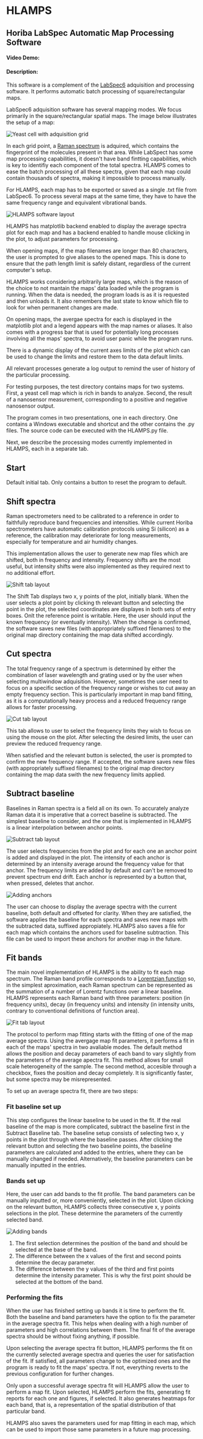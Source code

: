 # HLAMPS
## Horiba LabSpec Automatic Map Processing Software

#### Video Demo:  <URL HERE>
#### Description:

This software is a complement of the [LabSpec6](https://www.horiba.com/aut/products/detail/action/show/Product/labspec-6-spectroscopy-suite-software-1843/ "Horiba LabSpec6 Spectroscopy Suite") adquisition and processing software. It performs automatic batch processing of square/rectangular maps.

LabSpec6 adquisition software has several mapping modes. We focus primarily in the square/rectangular spatial maps. The image below illustrates the setup of a map:

![Yeast cell with adquisition grid](.\Source\images\cellgrid.png)

In each grid point, a [Raman spectrum](https://en.wikipedia.org/wiki/Raman_spectroscopy "Wikipedia article") is adquired, which contains the fingerprint of the molecules present in that area. While LabSpect has some map processing capabilities, it doesn't have band fintting capabilities, which is key to identifiy each component of the total spectra. HLAMPS comes to ease the batch processing of all these spectra, given that each map could contain thousands of spectra, making it impossible to process manually.

For HLAMPS, each map has to be exported or saved as a single .txt file from LabSpec6. To process several maps at the same time, they have to have the same frequency range and equivalent vibrational bands.

![HLAMPS software layout](./Source/images/HLAMPS.png)

HLAMPS has matplotlib backend enabled to display the average spectra plot for each map and has a backend enabled to handle mouse clicking in the plot, to adjust parameters for processing.

When opening maps, if the map filenames are longer than 80 characters, the user is prompted to give aliases to the opened maps. This is done to ensure that the path length limit is safely distant, regardless of the current computer's setup.

HLAMPS works considering arbitrarily large maps, which is the reason of the choice to not mantain the maps' data loaded while the program is running. When the data is needed, the program loads is as it is requested and then unloads it. It also remembers the last state to know which file to look for when permanent changes are made.

On opening maps, the avergae spectra for each is displayed in the matplotlib plot and a legend appears with the map names or aliases. It also comes with a progress bar that is used for potentially long processes involving all the maps' spectra, to avoid user panic while the program runs.

There is a dynamic display of the current axes limits of the plot which can be used to change the limits and restore them to the data default limits.

All relevant processes generate a log output to remind the user of history of the particular processing.

For testing purposes, the test directory contains maps for two systems. First, a yeast cell map which is rich in bands to analyze. Second, the result of a nanosensor measurement, corresponding to a positive and negative nanosensor output.

The program comes in two presentations, one in each directory. One contains a Windows executable and shortcut and the other contains the .py files. The source code can be executed with the HLAMPS.py file.

Next, we describe the processing modes currently implemented in HLAMPS, each in a separate tab.

## **Start**

Default initial tab. Only contains a button to reset the program to default.

## **Shift spectra**

Raman spectrometers need to be calibrated to a reference in order to faithfully reproduce band frequencies and intensities. While current Horiba spectrometers have automatic calibration protocols using Si (silicon) as a reference, the calibration may deteriorate for long measurements, especially for temperature and air humidity changes.

This implementation allows the user to generate new map files which are shifted, both in frequency and intensity. Frequency shifts are the most useful, but intensity shifts were also implemented as they required next to no additional effort.

![Shift tab layout](./Source/images/shift.png)

The Shift Tab displays two x, y points of the plot, initially blank. When the user selects a plot point by clicking th relevant button and selecting the point in the plot, the selected coordinates are displayes in both sets of entry boxes. Onlt the reference point is writable. Here, the user should input the known frequency (or eventually intensity). When the chenge is confirmed, the software saves new files (with appropriately suffixed filenames) to the original map directory containing the map data shifted accordingly.

## **Cut spectra**

The total frequency range of a spectrum is determined by either the combination of laser wavelength and grating used or by the user when selecting multiwindow adquisition. However, sometimes the user need to focus on a specific section of the frequency range or wishes to cut away an empty frequency section. This is particularly important in map band fitting, as it is a computationally heavy process and a reduced frequency range allows for faster processing.

![Cut tab layout](./Source/images/cut.png)

This tab allows to user to select the frequency limits they wish to focus on using the mouse on the plot. After selecting the desired limits, the user can preview the reduced frequency range.

When satisfied and the relevant button is selected, the user is prompted to confirm the new frequency range. If accepted, the software saves new files (with appropriately suffixed filenames) to the original map directory containing the map data swith the new frequency limits applied.

## **Subtract baseline**

Baselines in Raman spectra is a field all on its own. To accurately analyze Raman data it is imperative that a correct baseline is subtracted. The simplest baseline to consider, and the one that is implemented in HLAMPS is a linear interpolation between anchor points.

![Subtract tab layout](./Source/images/sub_empty.png)

The user selects frequencies from the plot and for each one an anchor point is added and displayed in the plot. The intensity of each anchor is determined by an intensity average around the frequency value for that anchor. The frequency limits are added by default and can't be removed to prevent spectrum end drift. Each anchor is represented by a button that, when pressed, deletes that anchor.

![Adding anchors](./Source/images/sub_full.png)

The user can choose to display the average spectra with the current baseline, both default and offseted for clarity. When they are satisfied, the software applies the baseline for each spectra and saves new maps with the subtracted data, suffixed appropiately.
HLAMPS also saves a file for each map which contains the anchors used for baseline subtraction. This file can be used to import these anchors for another map in the future.

## **Fit bands**

The main novel implementation of HLAMPS is the ability to fit each map spectrum. The Raman band profile corresponds to a [Lorentzian function](https://mathworld.wolfram.com/LorentzianFunction.html "Wolfram Lorentz function") so, in the simplest aproximation, each Raman spectrum can be represented as the summation of a number of Lorentz functions over a linear baseline. HLAMPS represents each Raman band with three parameters: position (in frequency units), decay (in frequency units) and intensity (in intensity units, contrary to conventional definitions of function area).

![Fit tab layout](./Source/images/fit_empty.png)

The protocol to perform map fitting starts with the fitting of one of the map average spectra. Using the avergage map fit parameters, it performs a fit in each of the maps' spectra in two avaliable modes. 
The default method allows the position and decay parameters of each band to vary slightly from the parameters of the average apectra fit. This method allows for small scale heterogeneity of the sample.
The second method, accesible through a checkbox, fixes the position and decay completely. It is significantly faster, but some spectra may be misrepresented.

To set up an average spectra fit, there are two steps:

### **Fit baseline set up**

This step configures the linear baseline to be used in the fit. If the real baseline of the map is more complicated, subtract the baseline first in the Subtract Baseline tab. The baseline setup consists of selecting two x, y points in the plot through where the baseline passes. After clicking the relevant button and selecting the two baseline points, the baseline parameters are calculated and added to the entries, where they can be manually changed if needed. 
Alternatively, the baseline parameters can be manually inputted in the entries.

### **Bands set up**

Here, the user can add bands to the fit profile. The band parameters can be manually inputted or, more conveniently, selected in the plot. Upon clicking on the relevant button, HLAMPS collects three consecutive x, y points selections in the plot. These determine the parameters of the currently selected band. 

![Adding bands](./Source/images/fit_full.png)

1. The first selection determines the position of the band and should be selected at the base of the band.
2. The difference between the x values of the first and second points determine the decay parameter. 
3. The difference between the y values of the third and first points determine the intensity parameter. This is why the first point should be selected at the bottom of the band.

### **Performing the fits**

When the user has finished setting up bands it is time to perform the fit. Both the baseline and band parameters have the option to fix the parameter in the average spectra fit. This helps when dealing with a high number of parameters and high correlations between them. The final fit of the average spectra should be without fixing anything, if possible.

Upon selecting the average spectra fit button, HLAMPS performs the fit on the currently selected average spectra and queries the user for satisfaction of the fit. If satisfied, all parameters change to the optimized ones and the program is ready to fit the maps' spectra. If not, everything reverts to the previous configuration for further changes.

Only upon a successful average spectra fit will HLAMPS allow the user to perform a map fit. Upon selected, HLAMPS perform the fits, generating fit reports for each one and figures, if selected. It also generates heatmaps for each band, that is, a representation of the spatial distribution of that particular band.

HLAMPS also saves the parameters used for map fitting in each map, which can be used to import those same parameters in a future map processing.